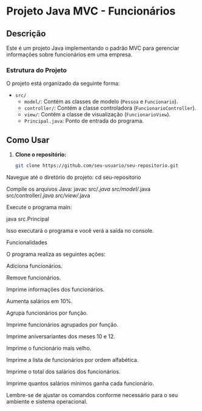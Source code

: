 # Projeto Java MVC - Funcionários

## Descrição

Este é um projeto Java implementando o padrão MVC para gerenciar informações sobre funcionários em uma empresa.

### Estrutura do Projeto

O projeto está organizado da seguinte forma:

- `src/`
  - `model/`: Contém as classes de modelo (`Pessoa` e `Funcionario`).
  - `controller/`: Contém a classe controladora (`FuncionarioController`).
  - `view/`: Contém a classe de visualização (`FuncionarioView`).
  - `Principal.java`: Ponto de entrada do programa.

## Como Usar

1. **Clone o repositório:**

   ```bash
   git clone https://github.com/seu-usuario/seu-repositorio.git

Navegue até o diretório do projeto:
cd seu-repositorio

Compile os arquivos Java:
javac src/*.java src/model/*.java src/controller/*.java src/view/*.java

Execute o programa main:

java src.Principal

Isso executará o programa e você verá a saída no console.

Funcionalidades

O programa realiza as seguintes ações:

Adiciona funcionários.

Remove funcionários.

Imprime informações dos funcionários.

Aumenta salários em 10%.

Agrupa funcionários por função.

Imprime funcionários agrupados por função.

Imprime aniversariantes dos meses 10 e 12.

Imprime o funcionário mais velho.

Imprime a lista de funcionários por ordem alfabética.

Imprime o total dos salários dos funcionários.

Imprime quantos salários mínimos ganha cada funcionário.

Lembre-se de ajustar os comandos conforme necessário para o seu ambiente e sistema operacional.